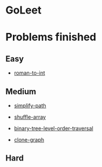 GoLeet
======

Problems finished
=================

Easy
----

-	[roman-to-int](roman-to-int.md)

Medium
------

-	[simplify-path](simplify-path.md)

-	[shuffle-array](shuffle-array.md)

-	[binary-tree-level-order-traversal](binary-tree-level-order-traversal.md)

-	[clone-graph](clone-graph.md)

Hard
----
